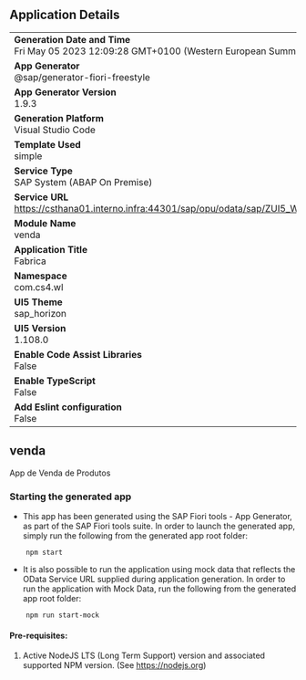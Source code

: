 ## Application Details
|               |
| ------------- |
|**Generation Date and Time**<br>Fri May 05 2023 12:09:28 GMT+0100 (Western European Summer Time)|
|**App Generator**<br>@sap/generator-fiori-freestyle|
|**App Generator Version**<br>1.9.3|
|**Generation Platform**<br>Visual Studio Code|
|**Template Used**<br>simple|
|**Service Type**<br>SAP System (ABAP On Premise)|
|**Service URL**<br>https://csthana01.interno.infra:44301/sap/opu/odata/sap/ZUI5_WL_VENDA_SRV
|**Module Name**<br>venda|
|**Application Title**<br>Fabrica|
|**Namespace**<br>com.cs4.wl|
|**UI5 Theme**<br>sap_horizon|
|**UI5 Version**<br>1.108.0|
|**Enable Code Assist Libraries**<br>False|
|**Enable TypeScript**<br>False|
|**Add Eslint configuration**<br>False|

## venda

App de Venda de Produtos

### Starting the generated app

-   This app has been generated using the SAP Fiori tools - App Generator, as part of the SAP Fiori tools suite.  In order to launch the generated app, simply run the following from the generated app root folder:

```
    npm start
```

- It is also possible to run the application using mock data that reflects the OData Service URL supplied during application generation.  In order to run the application with Mock Data, run the following from the generated app root folder:

```
    npm run start-mock
```

#### Pre-requisites:

1. Active NodeJS LTS (Long Term Support) version and associated supported NPM version.  (See https://nodejs.org)


